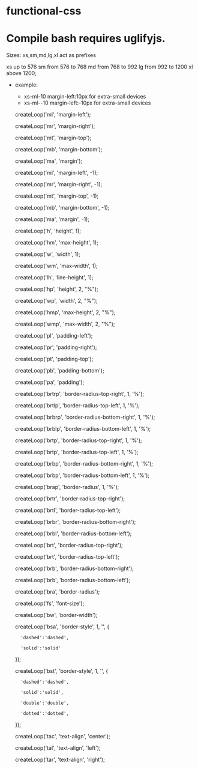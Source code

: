 # functional-css

#    Compile bash requires uglifyjs.

Sizes:
xs,sm,md,lg,xl act as prefixes

xs up to 576
sm from 576 to 768
md from 768 to 992
lg from 992 to 1200
xl above 1200;

* example: 
    * xs-ml-10 margin-left:10px for extra-small devices 
    * xs-ml--10 margin-left:-10px for extra-small devices
    
    createLoop('ml', 'margin-left');

    createLoop('mr', 'margin-right');

    createLoop('mt', 'margin-top');

    createLoop('mb', 'margin-bottom');

    createLoop('ma', 'margin');



    createLoop('ml', 'margin-left', -1);

    createLoop('mr', 'margin-right', -1);

    createLoop('mt', 'margin-top', -1);

    createLoop('mb', 'margin-bottom', -1);

    createLoop('ma', 'margin', -1);



    createLoop('h', 'height', 1);

    createLoop('hm', 'max-height', 1);

    createLoop('w', 'width', 1);

    createLoop('wm', 'max-width', 1);

    createLoop('lh', 'line-height', 1);

    createLoop('hp', 'height', 2, "%");

    createLoop('wp', 'width', 2, "%");

    createLoop('hmp', 'max-height', 2, "%");

    createLoop('wmp', 'max-width', 2, "%");







    createLoop('pl', 'padding-left');

    createLoop('pr', 'padding-right');

    createLoop('pt', 'padding-top');

    createLoop('pb', 'padding-bottom');

    createLoop('pa', 'padding');



    createLoop('brtrp', 'border-radius-top-right', 1, '%');

    createLoop('brtlp', 'border-radius-top-left', 1, '%');

    createLoop('brbrp', 'border-radius-bottom-right', 1, '%');

    createLoop('brblp', 'border-radius-bottom-left', 1, '%');



    createLoop('brtp', 'border-radius-top-right', 1, '%');

    createLoop('brtp', 'border-radius-top-left', 1, '%');



    createLoop('brbp', 'border-radius-bottom-right', 1, '%');

    createLoop('brbp', 'border-radius-bottom-left', 1, '%');



    createLoop('brap', 'border-radius', 1, '%');



    createLoop('brtr', 'border-radius-top-right');

    createLoop('brtl', 'border-radius-top-left');

    createLoop('brbr', 'border-radius-bottom-right');

    createLoop('brbl', 'border-radius-bottom-left');



    createLoop('brt', 'border-radius-top-right');

    createLoop('brt', 'border-radius-top-left');



    createLoop('brb', 'border-radius-bottom-right');

    createLoop('brb', 'border-radius-bottom-left');



    createLoop('bra', 'border-radius');



    createLoop('fs', 'font-size');



    createLoop('bw', 'border-width');

    createLoop('bsa', 'border-style', 1, '', {

        'dashed':'dashed',

        'solid':'solid'

    });



    createLoop('bst', 'border-style', 1, '', {

        'dashed':'dashed',

        'solid':'solid',

        'double':'double',

        'dotted':'dotted',

    });

    createLoop('tac', 'text-align', 'center');

    createLoop('tal', 'text-align', 'left');

    createLoop('tar', 'text-align', 'right');

    

